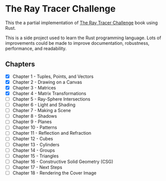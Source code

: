 # The Ray Tracer Challenge

This the a partial implementation of [The Ray Tracer Challenge](https://pragprog.com/book/jbtracer/the-ray-tracer-challenge) book using Rust.

This is a side project used to learn the Rust programming language. Lots of improvements could be made to improve documentation, robustness, performance, and readability.

## Chapters

- [x] Chapter 1 - Tuples, Points, and Vectors
- [x] Chapter 2 - Drawing on a Canvas
- [X] Chapter 3 - Matrices
- [X] Chapter 4 - Matrix Transformations
- [ ] Chapter 5 - Ray-Sphere Intersections
- [ ] Chapter 6 - Light and Shading
- [ ] Chapter 7 - Making a Scene
- [ ] Chapter 8 - Shadows
- [ ] Chapter 9 - Planes
- [ ] Chapter 10 - Patterns
- [ ] Chapter 11 - Reflection and Refraction
- [ ] Chapter 12 - Cubes
- [ ] Chapter 13 - Cylinders
- [ ] Chapter 14 - Groups
- [ ] Chapter 15 - Triangles
- [ ] Chapter 16 - Constructive Solid Geometry (CSG)
- [ ] Chapter 17 - Next Steps
- [ ] Chapter 18 - Rendering the Cover Image
